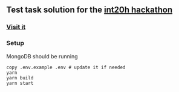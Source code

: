 ## Test task solution for the [int20h hackathon](https://int20h.best-kyiv.org/)

### [Visit it](http://46.101.149.100/)

### Setup
MongoDB should be running
```
copy .env.example .env # update it if needed
yarn
yarn build
yarn start
```